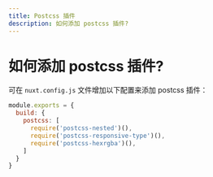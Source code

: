 ```yaml
---
title: Postcss 插件
description: 如何添加 postcss 插件?
---
```


# 如何添加 postcss 插件?

可在 `nuxt.config.js` 文件增加以下配置来添加 postcss 插件：

```js
module.exports = {
  build: {
    postcss: [
      require('postcss-nested')(),
      require('postcss-responsive-type')(),
      require('postcss-hexrgba')(),
    ]
  }
}
```
